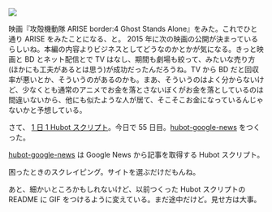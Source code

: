 ![](http://img.f.hatena.ne.jp/images/fotolife/b/bouzuya/20140907/20140907075618.gif)

映画『攻殻機動隊 ARISE border:4 Ghost Stands Alone』をみた。これでひと通り ARISE をみたことになる、と。 2015 年に次の映画の公開が決まっているらしいね。本編の内容よりビジネスとしてどうなのかとかが気になる。きっと映画と BD とネット配信とで TV はなし、期間も劇場も絞って、みたいな売り方(ほかにも工夫があるとは思う)が成功だったんだろうね。TV から BD だと回収率が悪いとか、そういうのがあるのかも。まあ、そういうのはよく分からないけど、少なくとも通常のアニメでお金を落とさないぼくがお金を落としているのは間違いないから、他にも似たような人が居て、そこそこお金になっているんじゃないかと予想している。

さて、 [1 日 1 Hubot スクリプト][hubot-script-per-day]。今日で 55 日目。[hubot-google-news][gh:bouzuya/hubot-google-news] をつくった。

[hubot-google-news][gh:bouzuya/hubot-google-news] は Google News から記事を取得する Hubot スクリプト。

困ったときのスクレイピング。サイトを選ぶだけだもんね。

あと、細かいところかもしれないけど、以前つくった Hubot スクリプトの README に GIF をつけるように変えている。まだ途中だけど。見せ方は大事。

[gh:bouzuya/hubot-google-news]: https://github.com/bouzuya/hubot-google-news
[hubot-script-per-day]: https://blog.bouzuya.net/posts?tags=hubot-script-per-day
